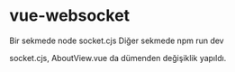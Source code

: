 # vue-websocket
Bir sekmede
node socket.cjs
Diğer sekmede 
npm run dev

socket.cjs, AboutView.vue da dümenden değişiklik yapıldı.
